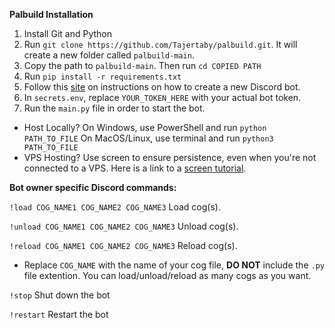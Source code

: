 **Palbuild Installation**

1. Install Git and Python
2. Run `git clone https://github.com/Tajertaby/palbuild.git`. It will create a new folder called `palbuild-main`.
3. Copy the path to `palbuild-main`. Then run `cd COPIED PATH`
4. Run `pip install -r requirements.txt`
5. Follow this [site](https://www.writebots.com/discord-bot-token/) on instructions on how to create a new Discord bot.
6. In `secrets.env`, replace `YOUR_TOKEN_HERE` with your actual bot token.
7. Run the `main.py` file in order to start the bot.
- Host Locally?
On Windows, use PowerShell and run `python PATH_TO_FILE`
On MacOS/Linux, use terminal and run `python3 PATH_TO_FILE`
- VPS Hosting?
Use screen to ensure persistence, even when you're not connected to a VPS. Here is a link to a [screen tutorial](https://contabo.com/blog/what-is-screen-and-how-to-use-it-on-a-vps/).

**Bot owner specific Discord commands:**

`!load COG_NAME1 COG_NAME2 COG_NAME3` Load cog(s).

`!unload COG_NAME1 COG_NAME2 COG_NAME3` Unload cog(s).

`!reload COG_NAME1 COG_NAME2 COG_NAME3` Reload cog(s).


- Replace `COG_NAME` with the name of your cog file, **DO NOT** include the `.py` file extention. You can load/unload/reload as many cogs as you want.

`!stop` Shut down the bot

`!restart` Restart the bot
